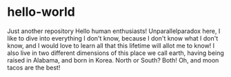 # hello-world
Just another repository
Hello human enthusiasts!
Unparallelparadox here, I like to dive into everything I don't know, because I don't know what I don't know, and I would love to learn all that this lifetime will allot me to know!  I also live in two different dimensions of this place we call earth, having being raised in Alabama, and born in Korea.  North or South?  Both!  Oh, and moon tacos are the best!   
